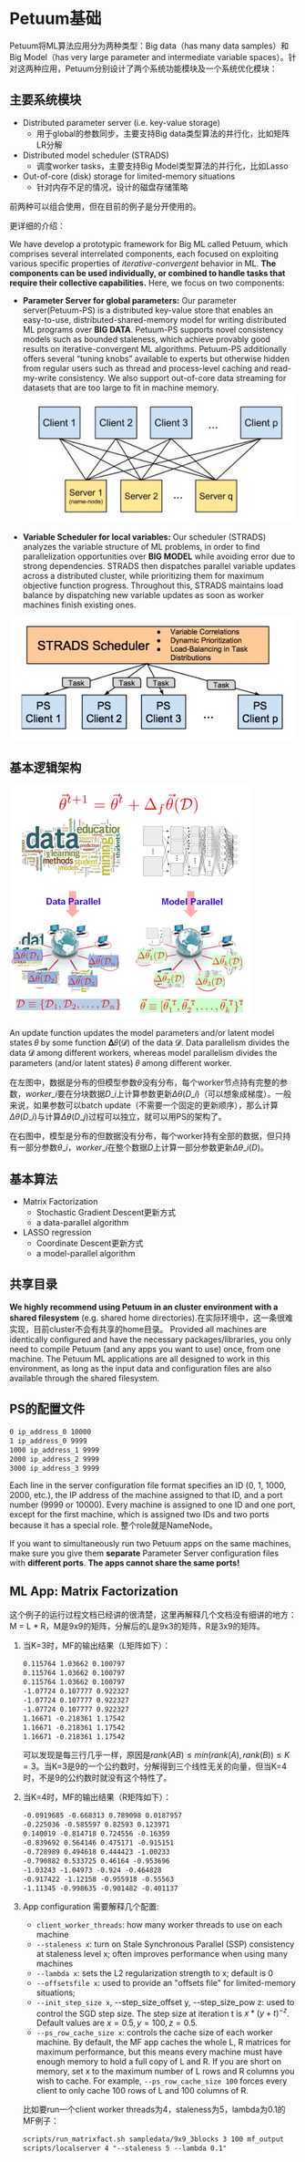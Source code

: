 # Petuum基础


Petuum将ML算法应用分为两种类型：Big data（has many data samples）和Big Model（has very large parameter and intermediate variable spaces）。针对这两种应用，Petuum分别设计了两个系统功能模块及一个系统优化模块：

## 主要系统模块

- Distributed parameter server (i.e. key-value storage)
    - 用于global的参数同步，主要支持Big data类型算法的并行化，比如矩阵LR分解
- Distributed model scheduler (STRADS)
    - 调度worker tasks，主要支持Big Model类型算法的并行化，比如Lasso 
- Out-of-core (disk) storage for limited-memory situations
    - 针对内存不足的情况，设计的磁盘存储策略

前两种可以组合使用，但在目前的例子是分开使用的。

更详细的介绍：

We have develop a prototypic framework for Big ML called Petuum, which comprises several interrelated components, each focused on exploiting various specific properties of *iterative-convergent* behavior in ML. **The components can be used individually, or combined to handle tasks that require their collective capabilities.** Here, we focus on two components:
- **Parameter Server for global parameters:** Our parameter server(Petuum-PS) is a distributed key-value store that enables an easy-to-use, distributed-shared-memory model for writing distributed ML programs over **BIG DATA**. Petuum-PS supports novel consistency models such as bounded staleness, which achieve provably good results on iterative-convergent ML algorithms. Petuum-PS additionally offers several “tuning knobs” available to experts but otherwise hidden from regular users such as thread and process-level caching and read-my-write consistency. We also support out-of-core data streaming for datasets that are too large to fit in machine memory.
![](figures/Petuum-ps-topology.png)

- **Variable Scheduler for local variables:** Our scheduler (STRADS) analyzes the variable structure of ML problems, in order to find parallelization opportunities over **BIG MODEL** while avoiding error due to strong dependencies. STRADS then dispatches parallel variable updates across a distributed cluster, while prioritizing them for maximum objective function progress. Throughout this, STRADS maintains load balance by dispatching new variable updates as soon as worker machines finish existing ones.

![](figures/STRADS-architecture.png)

## 基本逻辑架构

![](figures/petuum-overview.png)

An update function updates the model parameters and/or latent model states 𝜃 by some function 𝚫𝜃(𝓓) of the data 𝓓. Data parallelism divides the data 𝓓 among different workers, whereas model parallelism divides the parameters (and/or latent states) 𝜃 among different worker.

在左图中，数据是分布的但模型参数$\theta$没有分布，每个worker节点持有完整的参数，${worker}\_{i}$要在分块数据${D}\_{i}$上计算参数更新$\Delta\theta({D}\_{i})$（可以想象成梯度）。一般来说，如果参数可以batch update（不需要一个固定的更新顺序），那么计算$\Delta\theta({D}\_{i})$与计算$\Delta\theta({D}\_{j})$过程可以独立，就可以用PS的架构了。

在右图中，模型是分布的但数据没有分布，每个worker持有全部的数据，但只持有一部分参数${\theta}\_{i}$，${worker}\_{i}$在整个数据${D}$上计算一部分参数更新$\Delta{\theta}\_{i}(D)$。

## 基本算法
- Matrix Factorization
    - Stochastic Gradient Descent更新方式
    - a data-parallel algorithm
- LASSO regression
    - Coordinate Descent更新方式
    - a model-parallel algorithm

## 共享目录

**We highly recommend using Petuum in an cluster environment with a shared filesystem** (e.g. shared home directories).在实际环境中，这一条很难实现，目前cluster不会有共享的home目录。 Provided all machines are identically configured and have the necessary packages/libraries, you only need to compile Petuum (and any apps you want to use) once, from one machine. The Petuum ML applications are all designed to work in this environment, as long as the input data and configuration files are also available through the shared filesystem.

## PS的配置文件
```
0 ip_address_0 10000
1 ip_address_0 9999
1000 ip_address_1 9999
2000 ip_address_2 9999
3000 ip_address_3 9999
```

Each line in the server configuration file format specifies an ID (0, 1, 1000, 2000, etc.), the IP address of the machine assigned to that ID, and a port number (9999 or 10000). Every machine is assigned to one ID and one port, except for the first machine, which is assigned two IDs and two ports because it has a special role. 整个role就是NameNode。

If you want to simultaneously run two Petuum apps on the same machines, make sure you give them **separate** Parameter Server configuration files with **different ports**. **The apps cannot share the same ports!**

## ML App: Matrix Factorization
这个例子的运行过程文档已经讲的很清楚，这里再解释几个文档没有细讲的地方：
M = L * R，M是9x9的矩阵，分解后的L是9x3的矩阵，R是3x9的矩阵。

1. 当K=3时，MF的输出结果（L矩阵如下）：

    ```
    0.115764 1.03662 0.100797 
    0.115764 1.03662 0.100797 
    0.115764 1.03662 0.100797 
    -1.07724 0.107777 0.922327 
    -1.07724 0.107777 0.922327 
    -1.07724 0.107777 0.922327 
    1.16671 -0.218361 1.17542 
    1.16671 -0.218361 1.17542 
    1.16671 -0.218361 1.17542 
    
    ```
    可以发现是每三行几乎一样，原因是$rank(AB) \leq min(rank(A),rank(B))\leq K = 3$。当K=3是9的一个公约数时，分解得到三个线性无关的向量，但当K=4时，不是9的公约数时就没有这个特性了。

2. 当K=4时，MF的输出结果（R矩阵如下）：
    ```
    -0.0919685 -0.668313 0.789098 0.0187957 
    -0.225036 -0.585597 0.82593 0.123971 
    0.140019 -0.814718 0.724556 -0.16359 
    -0.839692 0.564146 0.475171 -0.915151 
    -0.728989 0.494618 0.444423 -1.00233 
    -0.790882 0.533725 0.46164 -0.953696 
    -1.03243 -1.04973 -0.924 -0.464828 
    -0.917422 -1.12158 -0.955918 -0.55563 
    -1.11345 -0.998635 -0.901482 -0.401137 
    ```

3. App configuration
    需要解释几个配置:
    - `client_worker_threads`: how many worker threads to use on each machine
    - `--staleness x`: turn on Stale Synchronous Parallel (SSP) consistency at staleness level x; often improves performance when using many machines
    -  `--lambda x`: sets the L2 regularization strength to x; default is 0
    -  `--offsetsfile x`: used to provide an "offsets file" for limited-memory situations; 
    -  `--init_step_size x`, --step_size_offset y, --step_size_pow z: used to control the SGD step size. The step size at iteration t is $x * {(y+t)}^{-z}$. Default values are $x=0.5, y=100, z=0.5$.
    -  `--ps_row_cache_size x`: controls the cache size of each worker machine. By default, the MF app caches the whole L, R matrices for maximum performance, but this means every machine must have enough memory to hold a full copy of L and R. If you are short on memory, set x to the maximum number of L rows and R columns you wish to cache. For example, `--ps_row_cache_size 100` forces every client to only cache 100 rows of L and 100 columns of R.

    
    比如要run一个client worker threads为4，staleness为5，lambda为0.1的MF例子：
    ```
    scripts/run_matrixfact.sh sampledata/9x9_3blocks 3 100 mf_output scripts/localserver 4 "--staleness 5 --lambda 0.1"
    ```
    